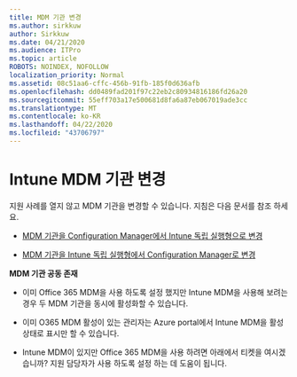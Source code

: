 ```yaml
---
title: MDM 기관 변경
ms.author: sirkkuw
author: Sirkkuw
ms.date: 04/21/2020
ms.audience: ITPro
ms.topic: article
ROBOTS: NOINDEX, NOFOLLOW
localization_priority: Normal
ms.assetid: 08c51aa6-cffc-456b-91fb-185f0d636afb
ms.openlocfilehash: dd0489fad201f97c22eb2c80934816186fd26a20
ms.sourcegitcommit: 55eff703a17e500681d8fa6a87eb067019ade3cc
ms.translationtype: MT
ms.contentlocale: ko-KR
ms.lasthandoff: 04/22/2020
ms.locfileid: "43706797"
---
```

# <a name="change-intune-mdm-authority"></a>Intune MDM 기관 변경

지원 사례를 열지 않고 MDM 기관을 변경할 수 있습니다. 지침은 다음 문서를 참조 하세요.
  
- [MDM 기관을 Configuration Manager에서 Intune 독립 실행형으로 변경](https://docs.microsoft.com/configmgr/mdm/deploy-use/migrate-change-mdm-authority)
    
- [MDM 기관을 Intune 독립 실행형에서 Configuration Manager로 변경](https://docs.microsoft.com/configmgr/mdm/deploy-use/change-mdm-authority)
    
 **MDM 기관 공동 존재**
  
- 이미 Office 365 MDM을 사용 하도록 설정 했지만 Intune MDM을 사용해 보려는 경우 두 MDM 기관을 동시에 활성화할 수 있습니다.
    
- 이미 O365 MDM 활성이 있는 관리자는 Azure portal에서 Intune MDM을 활성 상태로 표시만 할 수 있습니다.
    
- Intune MDM이 있지만 Office 365 MDM을 사용 하려면 아래에서 티켓을 여시겠습니까? 지원 담당자가 사용 하도록 설정 하는 데 도움이 됩니다.
    

